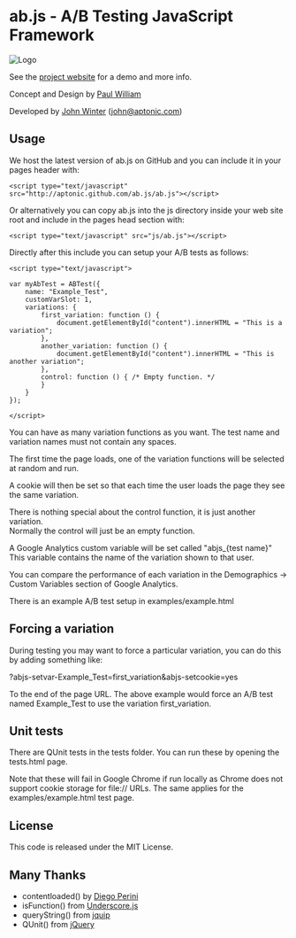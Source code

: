 # ab.js - A/B Testing JavaScript Framework

![Logo](http://aptonic.github.com/ab.js/images/abjs.png)

See the [project website](http://aptonic.github.com/ab.js) for a demo and more info.

Concept and Design by [Paul William](https://github.com/newzealandpaul)

Developed by [John Winter](http://www.aptonic.com) (john@aptonic.com)

## Usage

We host the latest version of ab.js on GitHub and you can include it in your pages header with:

	<script type="text/javascript" src="http://aptonic.github.com/ab.js/ab.js"></script>

Or alternatively you can copy ab.js into the js directory inside your web site root and include in the pages head section with:

	<script type="text/javascript" src="js/ab.js"></script>

Directly after this include you can setup your A/B tests as follows:

	<script type="text/javascript">

	var myAbTest = ABTest({
	    name: "Example_Test",
	    customVarSlot: 1,
	    variations: {
	        first_variation: function () {
	            document.getElementById("content").innerHTML = "This is a variation";
	        },
	        another_variation: function () {
	            document.getElementById("content").innerHTML = "This is another variation";
	        },
	        control: function () { /* Empty function. */
	        }
	    }
	});
	
	</script>

You can have as many variation functions as you want. The test name and variation names must not contain any spaces.

The first time the page loads, one of the variation functions will be selected at random and run.

A cookie will then be set so that each time the user loads the page they see the same variation.

There is nothing special about the control function, it is just another variation.   
Normally the control will just be an empty function.

A Google Analytics custom variable will be set called "abjs_{test name}" This variable contains the name of the variation shown to that user.

You can compare the performance of each variation in the Demographics -> Custom Variables section of
Google Analytics.

There is an example A/B test setup in examples/example.html

## Forcing a variation

During testing you may want to force a particular variation, you can do this by adding something like:

?abjs-setvar-Example_Test=first_variation&abjs-setcookie=yes

To the end of the page URL. The above example would force an A/B test named Example_Test to use the variation first_variation.

## Unit tests

There are QUnit tests in the tests folder. You can run these by opening the tests.html page. 

Note that these will fail in Google Chrome if run locally as Chrome does not support cookie storage for file:// URLs.
The same applies for the examples/example.html test page.

## License

This code is released under the MIT License.

## Many Thanks 

* contentloaded() by [Diego Perini](https://github.com/dperini)
* isFunction() from [Underscore.js](http://documentcloud.github.com/underscore/)
* queryString() from [jquip](https://github.com/mythz/jquip)
* QUnit() from [jQuery](http://docs.jquery.com/QUnit)
